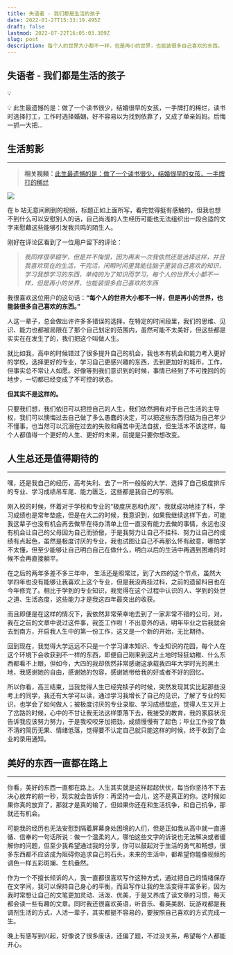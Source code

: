 ```yaml
---
title: 失语者 - 我们都是生活的孩子
date: 2022-01-27T15:33:19.495Z
draft: false
lastmod: 2022-07-22T16:05:03.309Z
slug: post
description: 每个人的世界大小都不一样，但是再小的世界，也能装很多自己喜欢的东西。
---
```



## 失语者 - 我们都是生活的孩子

💡

💡 此生最遗憾的是：做了一个读书很少，结婚很早的女孩，一手牌打的稀烂，读书时选择打工，工作时选择婚姻，好不容易以为找到依靠了，又成了单亲妈妈。后悔一抓一大把…

生活剪影
----

* * *

> **相关视频：**[此生最遗憾的是：做了一个读书很少，结婚很早的女孩，一手牌打的稀烂](https://b23.tv/rh3Wb3c)

![](https://cdn.hashnode.com/res/hashnode/image/upload/v1650872192053/m9nS4Vfsf.png)

在 b 站无意间刷到的视频，标题正如上面所写，看完觉得挺有感触的，但我也想不到什么可以安慰别人的话，自己尚浅的人生经历可能也无法组织出一段合适的文字来慰藉这些能够引发我共鸣的陌生人。

刚好在评论区看到了一位用户留下的评论：

> _我同样很早辍学，但是并不悔恨，因为再来一次我依然还是选择这样，并且我喜欢现在的生活，干完活，闲暇时间里我能往脑子里装自己喜欢的知识，学习我想学习的东西，单纯的为了知识而学习，每个人的世界大小都不一样，但是再小的世界，也能装很多自己喜欢的东西_

我很喜欢这位用户的这句话：**“每个人的世界大小都不一样，但是再小的世界，也能装很多自己喜欢的东西。”**

人这一辈子，总会做出许许多多错误的选择，在特定的时间段里，我们的思维、见识、能力也都被局限在了那个自己划定的范围内，虽然可能不太美好，但这些都是实实在在发生了的，我们把这个叫做人生。

就比如我，高中的时候错过了很多提升自己的机会，我也本有机会和能力考入更好的学校，选择更好的专业，学习自己更感兴趣的东西，去到更加好的城市，工作，但事实总不常让人如愿。好像等到我们意识到的时候，事情已经到了不可挽回的的地步，一切都已经变成了不可控的状态。

**但其实不是这样的。**

只要我们想，我们依旧可以把控自己的人生，我们依然拥有对于自己生活的主导权，我们可以懊悔过去自己做了多么愚蠢的决定，可以把这些东西归结为自己年少不懂事，也当然可以沉溺在过去的失败和痛苦中无法自拔，但生活本不该这样，每个人都值得一个更好的人生、更好的未来，前提是只要你想改变。

人生总还是值得期待的
----------

* * *

嘿，还是我自己的经历，高考失利、去了一所一般般的大学、选择了自己极度排斥的专业、学习成绩吊车尾、能力匮乏，这些都是我自己的写照。

刚入校的时候，怀着对于学校和专业的“极度厌恶和仇视”，我就成功地挂了科，学习成绩也是常年垫底，但是在大二的时候，我意识到，如果我继续这样下去，可能我这辈子也没有机会再去做早在待办清单上但一直没有能力去做的事情，永远也没有机会让自己的父母因为自己而骄傲，于是我努力让自己不挂科、努力让自己的成绩有点起色，虽然是极度讨厌的专业，我也试图让自己不再那么怀有敌意，哪怕学不太懂，但至少能够让自己明白自己在做什么，明白以后的生活中再遇到困难的时候不会再直接躺平。

在之后的两年多差不多三年中， 生活还是照常过，到了大四的这个节点，虽然大学四年也没有能够让我喜欢上这个专业，但是我没再挂过科，之前的遗留科目也在今年修完了。相比于学到的专业知识，我觉得在这个过程中认识的人、学到的处世之道、生活态度，这些能力才是我这四年最突出的收获。

而且即便是在这样的情况下，我依然非常荣幸地去到了一家非常不错的公司，对，我在之前的文章中说过这件事，我签工作啦！不出意外的话，明年毕业之后我就会去到南方，开启我人生中的第一份工作，这又是一个新的开始，无比期待。

回到现在，我觉得大学远远不只是一个学习课本知识、专业知识的花园，每个人在这个环境下会收获到不一样的东西，即便自己刚来到这片土地时轻狂幼稚、什么东西都看不上眼，但如今，大四的我却依然非常感谢这承载我四年大学时光的黑土地，我感谢她的自由，感谢她的包容，感谢她带给我的好或者不好的回忆。

所以你看，高三结束，当我觉得人生已经完犊子的时候，突然发现其实比起那些没考上的同学，我还有大学可以读，通过学习我增长了自己的见识，了解了专业的知识，也学会了如何做人；被极度讨厌的专业录取、学习成绩垫底，觉得人生又开上了岔路的时候，心中的不甘让我无法这样堕落下去，我接受的教育，我的家庭状况告诉我应该努力努力，于是我咬咬牙加把劲，成绩慢慢有了起色；毕业工作投了数不清的简历无果、情绪低落，觉得要不认定自己就只能这样的时候，终于收到了企业的录用通知。

美好的东西一直都在路上
-----------

* * *

你看，美好的东西一直都在路上。人生其实就是这样起起伏伏，每当你坚持不下去决心放弃的前一秒，现实就会告诉你：再坚持一会儿，这不是真正的你。这时候如果你真的放弃了，那就才是真的输了，但如果你还在和生活抗争，和自己抗争，那就还有机会。

可能我的经历也无法安慰到隔着屏幕身处困境的人们，但是正如我从高中就一直遵循、信奉的一句话所说：做一个温柔的人，哪怕这些文字的诉说也无法解决或者缓解你的问题，但至少我希望通过我的分享，你可以鼓起对于生活的勇气和畅想，很多东西都不应该成为阻碍你追求自己的石头，未来的生活中，都希望你能像视频的调色一样五彩斑斓、生机盎然。

作为一个不擅长倾诉的人，我一直都很喜欢写作这种方式，通过把自己的情绪保存在文字间，我可以保持自己身心的平衡，而且写作让我的生活变得丰富多彩，因为我时常想让自己的文笔更加灵动、活泼、优美，于是又养成了读文章的习惯，每天都会读一些有趣的文章。同时我还很喜欢英语，听音乐、看英美剧、玩游戏都是我调剂生活的方式，人活一辈子，其实都挺不容易的，要按照自己喜欢的方式完成一生。

  
晚上有感写到兴起，好像说了很多废话，还偏了题，不过没关系，希望每个人都能开心。